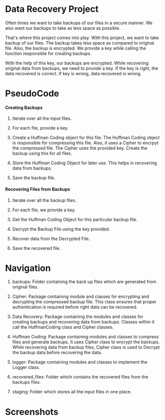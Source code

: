 
# Data Recovery Project

Often times we want to take backups of our files in a secure manner.
We also want our backups to take as less space as possible.

That's where this project comes into play.
With this project, we want to take backup of our files. The backup
takes less space as compared to original file. Also, the backup is encrypted.
We provide a key while calling the function responsible for creating backups.

With the help of this key, our backups are encrypted. While recovering
original data from backups, we need to provide a key. If the key is right, 
the data recovered is correct. If key is wrong, data recovered is wrong.

# PseudoCode

#### Creating Backups

1) Iterate over all the input files.

2) For each file, provide a key.

3) Create a Huffman Coding object for this file.
The Huffman Coding object is responsible for compressing this file.
Also, it uses a Cipher to encrpyt the compressed file. The Cipher uses the provided key.
Create the backup using this for all files.

4) Store the Huffman Coding Object for later use. This helps in recovering data from backups.

5) Save the backup file.

#### Recovering Files from Backups

1) Iterate over all the backup files.

2) For each file, we provide a key.

3) Get the Huffman Coding Object for this particular backup file.

4) Decrypt the Backup File using the key provided.

5) Recover data from the Decrypted File.

6) Save the recovered file.



# Navigation

1) backups: Folder containing the back up files which are generated from original files.

2) Cipher: Package containing module and classes for encrypting and decrypting the compressed backup file. This class 
ensures that proper authentication is required before right data can be recovered.  

3) Data Recovery: Package containing the modules and classes for creating backups and recovering data from backups.
Classes within it call the HuffmanCoding class and Cipher classes.

4) Huffman Coding: Package containing modules and classes to compress files and generate backups.
It uses Cipher class to encrypt the backups. While recovering data from backup files, Cipher class is used to Decrypt the backup data before recovering the data.

5) logger: Package containing modules and classes to implement the Logger class.

6) recovered_files: Folder which contains the recovered files from the backups files.

7) staging: Folder which stores all the input files in one place.

# Screenshots

